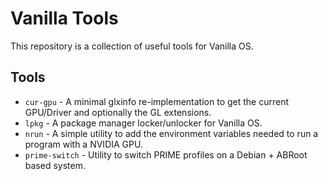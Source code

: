 # Vanilla Tools

This repository is a collection of useful tools for Vanilla OS.

## Tools

- `cur-gpu` - A minimal glxinfo re-implementation to get the current GPU/Driver and optionally the GL extensions.
- `lpkg` - A package manager locker/unlocker for Vanilla OS.
- `nrun` - A simple utility to add the environment variables needed to run a program with a NVIDIA GPU.
- `prime-switch` - Utility to switch PRIME profiles on a Debian + ABRoot based system.
